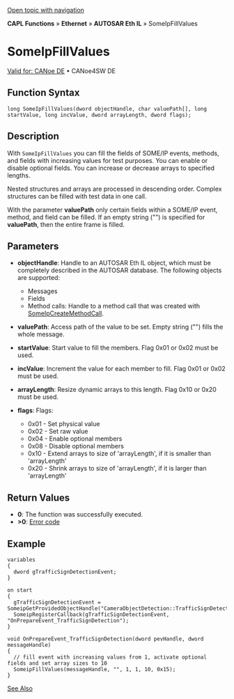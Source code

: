 [Open topic with navigation](../../../../../../CANoeDEFamily.htm#Topics/CAPLFunctions/IP/SOMEIPIL/Functions/CAPLfunctionSomeIpFillValues.md)

**CAPL Functions** » **Ethernet** » **AUTOSAR Eth IL** » SomeIpFillValues

# SomeIpFillValues

[Valid for: CANoe DE](../../../../Shared/FeatureAvailability.md) • CANoe4SW DE

## Function Syntax

```plaintext
long SomeIpFillValues(dword objectHandle, char valuePath[], long startValue, long incValue, dword arrayLength, dword flags);
```

## Description

With `SomeIpFillValues` you can fill the fields of SOME/IP events, methods, and fields with increasing values for test purposes. You can enable or disable optional fields. You can increase or decrease arrays to specified lengths.

Nested structures and arrays are processed in descending order. Complex structures can be filled with test data in one call.

With the parameter **valuePath** only certain fields within a SOME/IP event, method, and field can be filled. If an empty string ("") is specified for **valuePath**, then the entire frame is filled.

## Parameters

- **objectHandle**: Handle to an AUTOSAR Eth IL object, which must be completely described in the AUTOSAR database. The following objects are supported:
  - Messages
  - Fields
  - Method calls: Handle to a method call that was created with [SomeIpCreateMethodCall](CAPLfunctionSomeIpCreateMethodCall.md).

- **valuePath**: Access path of the value to be set. Empty string ("") fills the whole message.

- **startValue**: Start value to fill the members. Flag 0x01 or 0x02 must be used.

- **incValue**: Increment the value for each member to fill. Flag 0x01 or 0x02 must be used.

- **arrayLength**: Resize dynamic arrays to this length. Flag 0x10 or 0x20 must be used.

- **flags**: Flags:
  - 0x01 - Set physical value
  - 0x02 - Set raw value
  - 0x04 - Enable optional members
  - 0x08 - Disable optional members
  - 0x10 - Extend arrays to size of 'arrayLength', if it is smaller than 'arrayLength'
  - 0x20 - Shrink arrays to size of 'arrayLength', if it is larger than 'arrayLength'

## Return Values

- **0**: The function was successfully executed.
- **>0**: [Error code](../../CAPLfunctionsSOMEIPILErrorCodes.md)

## Example

```plaintext
variables
{
  dword gTrafficSignDetectionEvent;
}

on start
{
  gTrafficSignDetectionEvent = SomeipGetProvidedObjectHandle("CameraObjectDetection::TrafficSignDetection");
  SomeipRegisterCallback(gTrafficSignDetectionEvent, "OnPrepareEvent_TrafficSignDetection");
}

void OnPrepareEvent_TrafficSignDetection(dword pevHandle, dword messageHandle)
{
  // fill event with increasing values from 1, activate optional fields and set array sizes to 10
  SomeipFillValues(messageHandle, "", 1, 1, 10, 0x15);
}
```

[See Also](javascript:void(0);)
